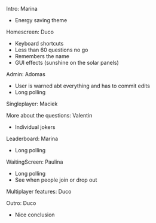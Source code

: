 Intro: Marina
- Energy saving theme

Homescreen: Duco
- Keyboard shortcuts
- Less than 60 questions no go
- Remembers the name
- GUI effects (sunshine on the solar panels)

Admin: Adomas
- User is warned abt everything and has to commit edits
- Long polling

Singleplayer: Maciek

More about the questions: Valentin
- Individual jokers

Leaderboard: Marina
- Long polling

WaitingScreen: Paulina
- Long polling
- See when people join or drop out

Multiplayer features: Duco

Outro: Duco
- Nice conclusion

